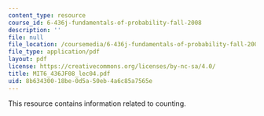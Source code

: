 ```yaml
---
content_type: resource
course_id: 6-436j-fundamentals-of-probability-fall-2008
description: ''
file: null
file_location: /coursemedia/6-436j-fundamentals-of-probability-fall-2008/8b63430018be0d5a50eb4a6c85a7565e_MIT6_436JF08_lec04.pdf
file_type: application/pdf
layout: pdf
license: https://creativecommons.org/licenses/by-nc-sa/4.0/
title: MIT6_436JF08_lec04.pdf
uid: 8b634300-18be-0d5a-50eb-4a6c85a7565e
---
```

This resource contains information related to counting.